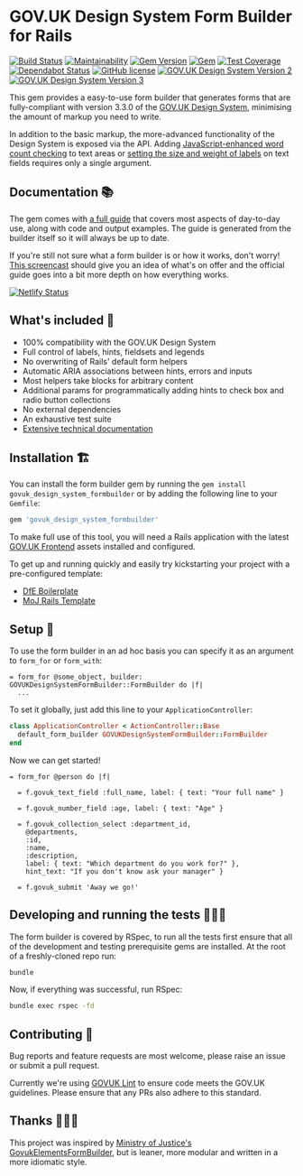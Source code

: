# GOV.UK Design System Form Builder for Rails

[![Build Status](https://travis-ci.com/DFE-Digital/govuk_design_system_formbuilder.svg?branch=master)](https://travis-ci.com/DFE-Digital/govuk_design_system_formbuilder)
[![Maintainability](https://api.codeclimate.com/v1/badges/fde73b5dc9476197281b/maintainability)](https://codeclimate.com/github/DFE-Digital/govuk_design_system_formbuilder/maintainability)
[![Gem Version](https://badge.fury.io/rb/govuk_design_system_formbuilder.svg)](https://badge.fury.io/rb/govuk_design_system_formbuilder)
[![Gem](https://img.shields.io/gem/dt/govuk_design_system_formbuilder?logo=rubygems)](https://rubygems.org/gems/govuk_design_system_formbuilder)
[![Test Coverage](https://api.codeclimate.com/v1/badges/fde73b5dc9476197281b/test_coverage)](https://codeclimate.com/github/DFE-Digital/govuk_design_system_formbuilder/test_coverage)
[![Dependabot Status](https://api.dependabot.com/badges/status?host=github&repo=DFE-Digital/govuk_design_system_formbuilder)](https://dependabot.com)
[![GitHub license](https://img.shields.io/github/license/DFE-Digital/govuk_design_system_formbuilder)](https://github.com/DFE-Digital/govuk_design_system_formbuilder/blob/master/LICENSE)
[![GOV.UK Design System Version 2](https://img.shields.io/github/v/release/dfe-digital/govuk_design_system_formbuilder?label=govuk+design+system+v2)](https://github.com/DFE-Digital/govuk_design_system_formbuilder/releases/tag/v0.7.10)
[![GOV.UK Design System Version 3](https://img.shields.io/github/v/release/dfe-digital/govuk_design_system_formbuilder?include_prereleases&label=govuk+design+system+v3)](https://github.com/DFE-Digital/govuk_design_system_formbuilder)

This gem provides a easy-to-use form builder that generates forms that are
fully-compliant with version 3.3.0 of the [GOV.UK Design System](https://design-system.service.gov.uk/),
minimising the amount of markup you need to write.

In addition to the basic markup, the more-advanced functionality of the Design
System is exposed via the API. Adding [JavaScript-enhanced word count
checking](https://govuk-form-builder.netlify.com/form-elements/text-area/)
to text areas or [setting the size and weight of
labels](https://govuk-form-builder.netlify.com/introduction/labels-hints-and-legends/)
on text fields requires only a single argument.

## Documentation 📚

The gem comes with [a full guide](https://govuk-form-builder.netlify.com/) that
covers most aspects of day-to-day use, along with code and output examples. The guide
is generated from the builder itself so it will always be up to date.

If you're still not sure what a form builder is or how it works, don't worry!
[This screencast](https://www.youtube.com/watch?v=PhoFZ0qXAlA) should give you
an idea of what's on offer and the official guide goes into a bit more depth on
how everything works.

[![Netlify Status](https://api.netlify.com/api/v1/badges/d4c50b8d-6ca3-4797-9ab3-6e0731c72b44/deploy-status)](https://app.netlify.com/sites/govuk-form-builder/deploys)

## What's included 🧳

* 100% compatibility with the GOV.UK Design System
* Full control of labels, hints, fieldsets and legends
* No overwriting of Rails' default form helpers
* Automatic ARIA associations between hints, errors and inputs
* Most helpers take blocks for arbitrary content
* Additional params for programmatically adding hints to check box and radio
  button collections
* No external dependencies
* An exhaustive test suite
* [Extensive technical documentation](https://www.rubydoc.info/gems/govuk_design_system_formbuilder/GOVUKDesignSystemFormBuilder/Builder)

## Installation 🏗

You can install the form builder gem by running the `gem install
govuk_design_system_formbuilder` or by adding the following line
to your `Gemfile`:

```sh
gem 'govuk_design_system_formbuilder'
```

To make full use of this tool, you will need a Rails application with the latest [GOV.UK
Frontend](https://github.com/alphagov/govuk-frontend) assets installed and
configured.

To get up and running quickly and easily try kickstarting your project with a
pre-configured template:

* [DfE Boilerplate](https://github.com/DFE-Digital/govuk-rails-boilerplate)
* [MoJ Rails Template](https://github.com/ministryofjustice/moj_rails_template)

## Setup 🔧

To use the form builder in an ad hoc basis you can specify it
as an argument to `form_for` or `form_with`:

```slim
= form_for @some_object, builder: GOVUKDesignSystemFormBuilder::FormBuilder do |f|
  ...
```

To set it globally, just add this line to your `ApplicationController`:

```ruby
class ApplicationController < ActionController::Base
  default_form_builder GOVUKDesignSystemFormBuilder::FormBuilder
end
```

Now we can get started!

```slim
= form_for @person do |f|

  = f.govuk_text_field :full_name, label: { text: "Your full name" }

  = f.govuk_number_field :age, label: { text: "Age" }

  = f.govuk_collection_select :department_id,
    @departments,
    :id,
    :name,
    :description,
    label: { text: "Which department do you work for?" },
    hint_text: "If you don't know ask your manager" }

  = f.govuk_submit 'Away we go!'
```

## Developing and running the tests 👨🏻‍🏭

The form builder is covered by RSpec, to run all the tests first ensure that
all of the development and testing prerequisite gems are installed. At the root
of a freshly-cloned repo run:

```sh
bundle
```

Now, if everything was successful, run RSpec:

```sh
bundle exec rspec -fd
```

## Contributing 🎁

Bug reports and feature requests are most welcome, please raise an issue or
submit a pull request.

Currently we're using [GOVUK Lint](https://github.com/alphagov/govuk-lint) to
ensure code meets the GOV.UK guidelines. Please ensure that any PRs also adhere
to this standard.

## Thanks 👩🏽‍⚖️

This project was inspired by [Ministry of Justice's GovukElementsFormBuilder](https://github.com/ministryofjustice/govuk_elements_form_builder),
but is leaner, more modular and written in a more idiomatic style.
